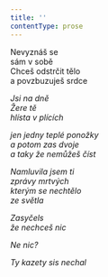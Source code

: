```yaml
---
title: ''
contentType: prose
---
```


<section>

Nevyznáš se  
sám v sobě  
Chceš odstrčit tělo  
a povzbuzuješ srdce

_Jsi na dně  
Žere tě  
hlísta v plících_

</section>

<section>

_jen jedny teplé ponožky  
a potom zas dvoje  
a taky že nemůžeš číst_

</section>

<section>

_Namluvila jsem ti  
zprávy mrtvých  
kterým se nechtělo  
ze světla_

</section>

<section>

_Zasyčels  
že nechceš nic_

</section>

<section>

_Ne nic?_

</section>

<section>

_Ty kazety sis nechal_

</section>

